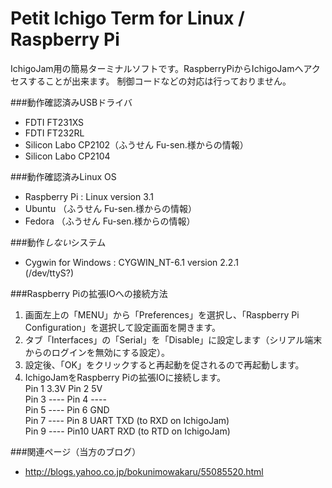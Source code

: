# Petit Ichigo Term for Linux / Raspberry Pi
IchigoJam用の簡易ターミナルソフトです。RaspberryPiからIchigoJamへアクセスすることが出来ます。
制御コードなどの対応は行っておりません。  

###動作確認済みUSBドライバ  
- FDTI FT231XS
- FDTI FT232RL
- Silicon Labo CP2102（ふうせん Fu-sen.様からの情報）
- Silicon Labo CP2104

###動作確認済みLinux OS
- Raspberry Pi : Linux version 3.1
- Ubuntu （ふうせん Fu-sen.様からの情報）
- Fedora （ふうせん Fu-sen.様からの情報）

###動作*しない*システム
- Cygwin for Windows : CYGWIN_NT-6.1 version 2.2.1  
  (/dev/ttyS?)

###Raspberry Piの拡張IOへの接続方法  
1. 画面左上の「MENU」から「Preferences」を選択し、「Raspberry Pi Configuration」を選択して設定画面を開きます。
1. タブ「Interfaces」の「Serial」を「Disable」に設定します（シリアル端末からのログインを無効にする設定）。
1. 設定後、「OK」をクリックすると再起動を促されるので再起動します。
1. IchigoJamをRaspberry Piの拡張IOに接続します。  
      Pin 1 3.3V        Pin 2 5V  
      Pin 3 ----        Pin 4 ----  
      Pin 5 ----        Pin 6 GND  
      Pin 7 ----        Pin 8 UART TXD (to RXD on IchigoJam)  
      Pin 9 ----        Pin10 UART RXD (to RTD on IchigoJam)  
  
###関連ページ（当方のブログ）
- http://blogs.yahoo.co.jp/bokunimowakaru/55085520.html  
